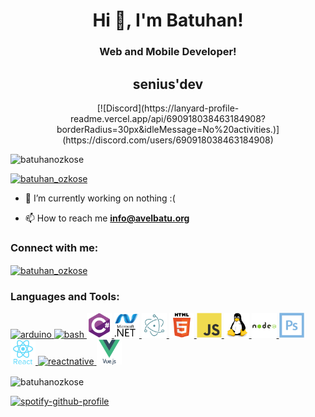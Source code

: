 <h1 align="center">Hi 👋, I'm Batuhan!</h1>
<h3 align="center">Web and Mobile Developer!</h3>
<h2 align="center">senius'dev</h2>

<center> [![Discord](https://lanyard-profile-readme.vercel.app/api/690918038463184908?borderRadius=30px&idleMessage=No%20activities.)](https://discord.com/users/690918038463184908) </center>

<p align="left"> <img src="https://komarev.com/ghpvc/?username=batuhanozkose&label=Profile%20views&color=ff0000&style=plastic" alt="batuhanozkose" /> </p>

<p align="left"> <a href="https://twitter.com/batuhan_ozkose" target="blank"><img src="https://img.shields.io/twitter/follow/batuhan_ozkose?logo=twitter&style=for-the-badge" alt="batuhan_ozkose" /></a> </p>

- 🔭 I’m currently working on nothing :(

- 📫 How to reach me **info@avelbatu.org**

<h3 align="left">Connect with me:</h3>
<p align="left">
<a href="https://twitter.com/batuhan_ozkose" target="blank"><img align="center" src="https://cdn.jsdelivr.net/npm/simple-icons@3.0.1/icons/twitter.svg" alt="batuhan_ozkose" height="30" width="40" /></a>
</p>

<h3 align="left">Languages and Tools:</h3>
<p align="left"> <a href="https://www.arduino.cc/" target="_blank"> <img src="https://cdn.worldvectorlogo.com/logos/arduino-1.svg" alt="arduino" width="40" height="40"/> </a> <a href="https://www.gnu.org/software/bash/" target="_blank"> <img src="https://www.vectorlogo.zone/logos/gnu_bash/gnu_bash-icon.svg" alt="bash" width="40" height="40"/> </a> <a href="https://www.w3schools.com/cs/" target="_blank"> <img src="https://raw.githubusercontent.com/devicons/devicon/master/icons/csharp/csharp-original.svg" alt="csharp" width="40" height="40"/> </a> <a href="https://dotnet.microsoft.com/" target="_blank"> <img src="https://raw.githubusercontent.com/devicons/devicon/master/icons/dot-net/dot-net-original-wordmark.svg" alt="dotnet" width="40" height="40"/> </a> <a href="https://www.electronjs.org" target="_blank"> <img src="https://raw.githubusercontent.com/devicons/devicon/master/icons/electron/electron-original.svg" alt="electron" width="40" height="40"/> </a> <a href="https://www.w3.org/html/" target="_blank"> <img src="https://raw.githubusercontent.com/devicons/devicon/master/icons/html5/html5-original-wordmark.svg" alt="html5" width="40" height="40"/> </a> <a href="https://developer.mozilla.org/en-US/docs/Web/JavaScript" target="_blank"> <img src="https://raw.githubusercontent.com/devicons/devicon/master/icons/javascript/javascript-original.svg" alt="javascript" width="40" height="40"/> </a> <a href="https://www.linux.org/" target="_blank"> <img src="https://raw.githubusercontent.com/devicons/devicon/master/icons/linux/linux-original.svg" alt="linux" width="40" height="40"/> </a> <a href="https://nodejs.org" target="_blank"> <img src="https://raw.githubusercontent.com/devicons/devicon/master/icons/nodejs/nodejs-original-wordmark.svg" alt="nodejs" width="40" height="40"/> </a> <a href="https://www.photoshop.com/en" target="_blank"> <img src="https://raw.githubusercontent.com/devicons/devicon/master/icons/photoshop/photoshop-line.svg" alt="photoshop" width="40" height="40"/> </a> <a href="https://reactjs.org/" target="_blank"> <img src="https://raw.githubusercontent.com/devicons/devicon/master/icons/react/react-original-wordmark.svg" alt="react" width="40" height="40"/> </a> <a href="https://reactnative.dev/" target="_blank"> <img src="https://reactnative.dev/img/header_logo.svg" alt="reactnative" width="40" height="40"/> </a> <a href="https://vuejs.org/" target="_blank"> <img src="https://raw.githubusercontent.com/devicons/devicon/master/icons/vuejs/vuejs-original-wordmark.svg" alt="vuejs" width="40" height="40"/> </a> </p>

<p><img align="center" src="https://github-readme-stats.vercel.app/api/top-langs?username=batuhanozkose&show_icons=true&locale=en&layout=compact" alt="batuhanozkose" /></p>

[![spotify-github-profile](https://spotify-github-profile.vercel.app/api/view?uid=lk653ckcwpmd78uvwlzyrpur6&cover_image=true&theme=default)](https://spotify-github-profile.vercel.app/api/view?uid=lk653ckcwpmd78uvwlzyrpur6&redirect=true)

